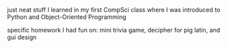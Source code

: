 just neat stuff I learned in my first CompSci class where I was introduced to Python and Object-Oriented Programming

specific homework I had fun on: mini trivia game, decipher for pig latin, and gui design
